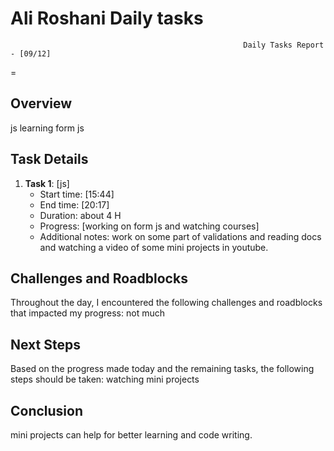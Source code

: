 # Ali Roshani Daily tasks
                                                        Daily Tasks Report - [09/12]
 =
## Overview

js learning
form js
 
## Task Details

1. **Task 1**: [js]
   - Start time: [15:44]
   - End time: [20:17]
   - Duration:  about 4 H
   - Progress: [working on form js and watching courses]
   - Additional notes: work on some part of validations and reading docs and watching a video of some mini projects in youtube.
  
  
## Challenges and Roadblocks

Throughout the day, I encountered the following challenges and roadblocks that impacted my progress:
not much


## Next Steps

Based on the progress made today and the remaining tasks, the following steps should be taken:
watching mini projects


## Conclusion
mini projects can help for better learning and code writing.

